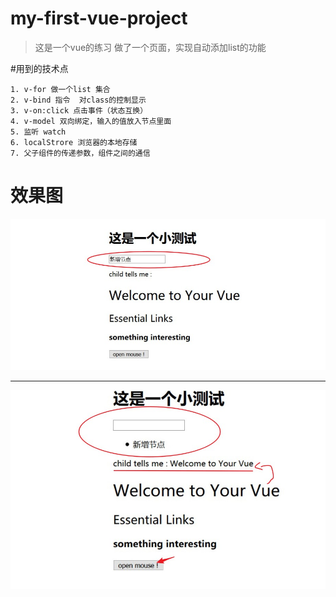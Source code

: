 # my-first-vue-project

> 这是一个vue的练习
> 做了一个页面，实现自动添加list的功能

#用到的技术点

	1. v-for 做一个list 集合
	2. v-bind 指令  对class的控制显示
	3. v-on:click 点击事件（状态互换）
	4. v-model 双向绑定，输入的值放入节点里面
	5. 监听 watch
	6. localStrore 浏览器的本地存储
	7. 父子组件的传递参数，组件之间的通信

# 效果图

![ad](https://github.com/wuguodong1016/vuetest/raw/master/picture/addlist.jpg)

-----

![ad](https://github.com/wuguodong1016/vuetest/blob/master/picture/addlist2.jpg)


